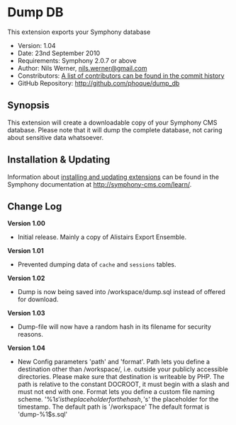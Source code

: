 # Dump DB #

This extension exports your Symphony database

- Version: 1.04
- Date: 23nd September 2010
- Requirements: Symphony 2.0.7 or above
- Author: Nils Werner, nils.werner@gmail.com
- Constributors: [A list of contributors can be found in the commit history](http://github.com/phoque/dump_db/commits/master)
- GitHub Repository: <http://github.com/phoque/dump_db>

## Synopsis

This extension will create a downloadable copy of your Symphony CMS database. Please note that it will dump the complete database, not caring about sensitive data whatsoever.

## Installation & Updating

Information about [installing and updating extensions](http://symphony-cms.com/learn/tasks/view/install-an-extension/) can be found in the Symphony documentation at <http://symphony-cms.com/learn/>.

## Change Log

**Version 1.00**

- Initial release. Mainly a copy of Alistairs Export Ensemble.

**Version 1.01**

- Prevented dumping data of `cache` and `sessions` tables.

**Version 1.02**

- Dump is now being saved into /workspace/dump.sql instead of offered for download.

**Version 1.03**

- Dump-file will now have a random hash in its filename for security reasons.

**Version 1.04**

- New Config parameters 'path' and 'format'.
  Path lets you define a destination other than /workspace/, i.e. outside your publicly accessible directories. Please make sure that destination is writeable by PHP. The path is relative to the constant DOCROOT, it must begin with a slash and must not end with one.
  Format lets you define a custom file naming scheme. '%1$s' is the placeholder for the hash, '%2$s' the placeholder for the timestamp. 
  The default path is '/workspace'
  The default format is 'dump-%1$s.sql'